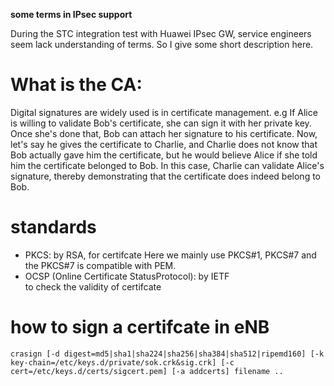 **some terms in IPsec support**

During the STC integration test with Huawei IPsec GW, service engineers seem lack understanding of terms. So I give some short description here.

# What is the CA:

Digital signatures are widely used is in certificate management. 
e.g 
If Alice is willing to validate Bob's certificate, she can sign it with her private key. Once she's done that, Bob can attach her signature to his certificate. Now, let's say he gives the certificate to Charlie, and Charlie does not know that Bob actually gave him the certificate, but he would believe Alice if she told him the certificate belonged to Bob. In this case, Charlie can validate Alice's signature, thereby demonstrating that the certificate does indeed belong to Bob.

# standards
* PKCS: by RSA, for certifcate
  Here we mainly use PKCS#1, PKCS#7
  and the PKCS#7 is compatible with PEM.
* OCSP (Online Certificate StatusProtocol): by IETF  
  to check the validity of certifcate

# how to sign a certifcate in eNB
```
crasign [-d digest=md5|sha1|sha224|sha256|sha384|sha512|ripemd160] [-k key-chain=/etc/keys.d/private/sok.crk&sig.crk] [-c cert=/etc/keys.d/certs/sigcert.pem] [-a addcerts] filename ..
```


